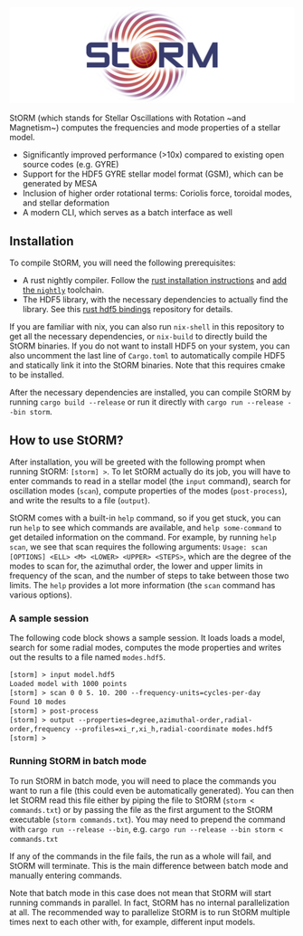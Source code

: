 ![StORM logo](logo.png)

StORM (which stands for Stellar Oscillations with Rotation ~and Magnetism~) computes the frequencies and mode properties of a stellar model.

* Significantly improved performance (>10x) compared to existing open source codes (e.g. GYRE)
* Support for the HDF5 GYRE stellar model format (GSM), which can be generated by MESA
* Inclusion of higher order rotational terms: Coriolis force, toroidal modes, and stellar deformation
* A modern CLI, which serves as a batch interface as well

## Installation

To compile StORM, you will need the following prerequisites:

* A rust nightly compiler. Follow the [rust installation instructions](https://www.rust-lang.org/tools/install) and [add the `nightly`](https://rust-lang.github.io/rustup/concepts/channels.html#working-with-nightly-rust) toolchain.
* The HDF5 library, with the necessary dependencies to actually find the library. See this [rust hdf5 bindings](https://github.com/metno/hdf5-rust?tab=readme-ov-file#building) repository for details. 

If you are familiar with nix, you can also run `nix-shell` in this repository to get all the necessary dependencies, or `nix-build` to directly build the StORM binaries.
If you do not want to install HDF5 on your system, you can also uncomment the last line of `Cargo.toml` to automatically compile HDF5 and statically link it into the StORM binaries.
Note that this requires cmake to be installed.

After the necessary dependencies are installed, you can compile StORM by running `cargo build --release` or run it directly with `cargo run --release --bin storm`.

## How to use StORM?

After installation, you will be greeted with the following prompt when running StORM: `[storm] >`.
To let StORM actually do its job, you will have to enter commands to read in a stellar model (the `input` command), search for oscillation modes (`scan`), compute properties of the modes (`post-process`), and write the results to a file (`output`).

StORM comes with a built-in `help` command, so if you get stuck, you can run `help` to see which commands are available, and `help some-command` to get detailed information on the command.
For example, by running `help scan`, we see that scan requires the following arguments: `Usage: scan [OPTIONS] <ELL> <M> <LOWER> <UPPER> <STEPS>`, which are the degree of the modes to scan for, the azimuthal order, the lower and upper limits in frequency of the scan, and the number of steps to take between those two limits. The `help` provides a lot more information (the `scan` command has various options).

### A sample session

The following code block shows a sample session. It loads loads a model, search for some radial modes, computes the mode properties and writes out the results to a file named `modes.hdf5`.


```
[storm] > input model.hdf5
Loaded model with 1000 points
[storm] > scan 0 0 5. 10. 200 --frequency-units=cycles-per-day
Found 10 modes
[storm] > post-process
[storm] > output --properties=degree,azimuthal-order,radial-order,frequency --profiles=xi_r,xi_h,radial-coordinate modes.hdf5
[storm] >
```

### Running StORM in batch mode

To run StORM in batch mode, you will need to place the commands you want to run a file (this could even be automatically generated).
You can then let StORM read this file either by piping the file to StORM (`storm < commands.txt`) or by passing the file as the first argument to the StORM executable (`storm commands.txt`).
You may need to prepend the command with `cargo run --release --bin`, e.g. `cargo run --release --bin storm < commands.txt`

If any of the commands in the file fails, the run as a whole will fail, and StORM will terminate.
This is the main difference between batch mode and manually entering commands.

Note that batch mode in this case does not mean that StORM will start running commands in parallel.
In fact, StORM has no internal parallelization at all.
The recommended way to parallelize StORM is to run StORM multiple times next to each other with, for example, different input models.
